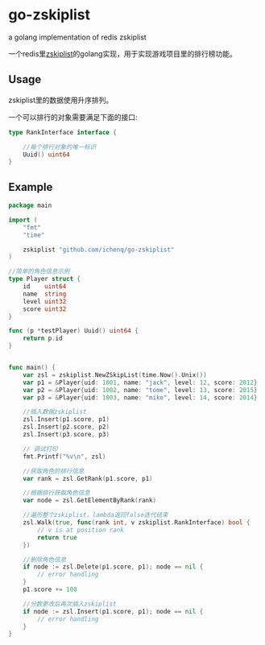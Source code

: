 # go-zskiplist
a golang implementation of redis zskiplist

一个redis里[zskiplist](https://github.com/antirez/redis/blob/3.2/src/t_zset.c)的golang实现，用于实现游戏项目里的排行榜功能。


## Usage

zskiplist里的数据使用升序排列。

一个可以排行的对象需要满足下面的接口:

``` go
type RankInterface interface {

	//每个排行对象的唯一标识
	Uuid() uint64
}
```


## Example

```go
package main

import (
	"fmt"
	"time"

	zskiplist "github.com/ichenq/go-zskiplist"
)

//简单的角色信息示例
type Player struct {
	id    uint64
	name  string
	level uint32
	score uint32
}

func (p *testPlayer) Uuid() uint64 {
	return p.id
}


func main() {
	var zsl = zskiplist.NewZSkipList(time.Now().Unix())
	var p1 = &Player{uid: 1001, name: "jack", level: 12, score: 2012}
	var p2 = &Player{uid: 1002, name: "tome", level: 13, score: 2015}
	var p3 = &Player{uid: 1003, name: "mike", level: 14, score: 2014}

	//插入数据zskiplist
	zsl.Insert(p1.score, p1)
	zsl.Insert(p2.score, p2)
	zsl.Insert(p3.score, p3)

	// 调试打印
	fmt.Printf("%v\n", zsl)

	//获取角色的排行信息
	var rank = zsl.GetRank(p1.score, p1)

	//根据排行获取角色信息
	var node = zsl.GetElementByRank(rank)

	//遍历整个zskiplist，lambda返回false迭代结束
	zsl.Walk(true, func(rank int, v zskiplist.RankInterface) bool {
		// v is at position rank
		return true
	})

	//删除角色信息
	if node := zsl.Delete(p1.score, p1); node == nil {
		// error handling
	}
	p1.score += 100

	//分数更改后再次插入zskiplist
	if node := zsl.Insert(p1.score, p1); node == nil {
		// error handling
	}
}

```
